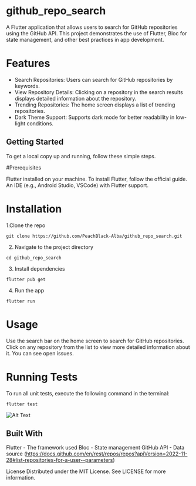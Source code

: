 # github_repo_search

A Flutter application that allows users to search for GitHub repositories using the GitHub API. This project demonstrates the use of Flutter, Bloc for state management, and other best practices in app development.

# Features
- Search Repositories: Users can search for GitHub repositories by keywords.
- View Repository Details: Clicking on a repository in the search results displays detailed information about the repository.
- Trending Repositories: The home screen displays a list of trending repositories.
- Dark Theme Support: Supports dark mode for better readability in low-light conditions.

## Getting Started
To get a local copy up and running, follow these simple steps.

#Prerequisites

Flutter installed on your machine. To install Flutter, follow the official guide.
An IDE (e.g., Android Studio, VSCode) with Flutter support.



# Installation

1.Clone the repo

`git clone https://github.com/PeachBlack-Alba/github_repo_search.git`

2. Navigate to the project directory

`cd github_repo_search`

3. Install dependencies

`flutter pub get`

4. Run the app

`flutter run`

# Usage

Use the search bar on the home screen to search for GitHub repositories. 
Click on any repository from the list to view more detailed information about it. You can see open issues.

# Running Tests
To run all unit tests, execute the following command in the terminal:

`flutter test`

![Alt Text](https://imgur.com/a/n9igb4a)

## Built With

Flutter - The framework used
Bloc - State management
GitHub API - Data source (https://docs.github.com/en/rest/repos/repos?apiVersion=2022-11-28#list-repositories-for-a-user--parameters)

License
Distributed under the MIT License. See LICENSE for more information.
